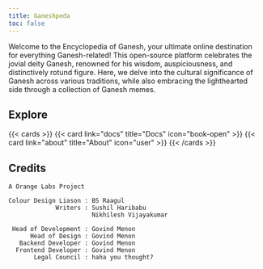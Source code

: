 ```yaml
---
title: Ganeshpeda
toc: false
---
```


Welcome to the Encyclopedia of Ganesh, your ultimate online destination for everything Ganesh-related! This open-source platform celebrates the jovial deity Ganesh, renowned for his wisdom, auspiciousness, and distinctively rotund figure. Here, we delve into the cultural significance of Ganesh across various traditions, while also embracing the lighthearted side through a collection of Ganesh memes.

## Explore

{{< cards >}}
  {{< card link="docs" title="Docs" icon="book-open" >}}
  {{< card link="about" title="About" icon="user" >}}
{{< /cards >}}

## Credits
```
A Orange Labs Project 

Colour Design Liason : BS Raagul
             Writers : Sushil Haribabu
                       Nikhilesh Vijayakumar

 Head of Development : Govind Menon
      Head of Design : Govind Menon
   Backend Developer : Govind Menon
  Frontend Developer : Govind Menon
       Legal Council : haha you thought?
```                       
